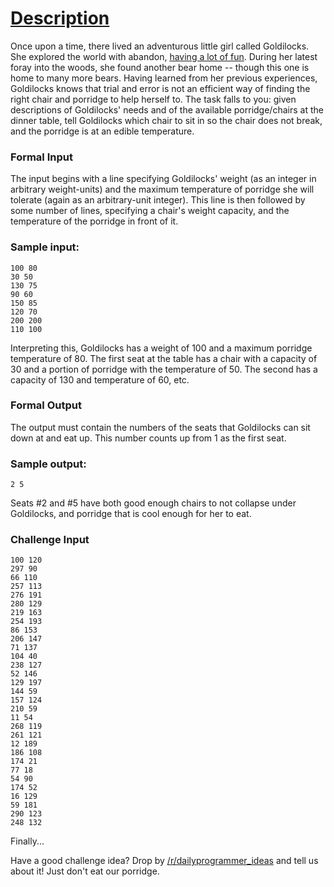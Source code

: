 # [Description](https://redd.it/5bn0b7)

Once upon a time, there lived an adventurous little girl called Goldilocks. She
explored the world with abandon, [having a lot of
fun](http://www.ivyjoy.com/fables/goldilocks.html). During her latest foray into
the woods, she found another bear home -- though this one is home to many more
bears. Having learned from her previous experiences, Goldilocks knows that trial
and error is not an efficient way of finding the right chair and porridge to
help herself to. The task falls to you: given descriptions of Goldilocks' needs
and of the available porridge/chairs at the dinner table, tell Goldilocks which
chair to sit in so the chair does not break, and the porridge is at an edible
temperature. 

### Formal Input

The input begins with a line specifying Goldilocks' weight (as an integer in
arbitrary weight-units) and the maximum temperature of porridge she will
tolerate (again as an arbitrary-unit integer). This line is then followed by
some number of lines, specifying a chair's weight capacity, and the temperature
of the porridge in front of it.

### Sample input:

	100 80
	30 50
	130 75
	90 60
	150 85
	120 70
	200 200
	110 100

Interpreting this, Goldilocks has a weight of 100 and a maximum porridge
temperature of 80. The first seat at the table has a chair with a capacity of 30
and a portion of porridge with the temperature of 50. The second has a capacity
of 130 and temperature of 60, etc.

### Formal Output

The output must contain the numbers of the seats that Goldilocks can sit down at
and eat up. This number counts up from 1 as the first seat.

### Sample output:
	
	2 5

Seats #2 and #5 have both good enough chairs to not collapse under Goldilocks,
and porridge that is cool enough for her to eat.

### Challenge Input

	100 120
	297 90
	66 110
	257 113
	276 191
	280 129
	219 163
	254 193
	86 153
	206 147
	71 137
	104 40
	238 127
	52 146
	129 197
	144 59
	157 124
	210 59
	11 54
	268 119
	261 121
	12 189
	186 108
	174 21
	77 18
	54 90
	174 52
	16 129
	59 181
	290 123
	248 132

Finally...

Have a good challenge idea? Drop by
[/r/dailyprogrammer_ideas](https://www.reddit.com/r/dailyprogrammer_ideas) and
tell us about it! Just don't eat our porridge.
